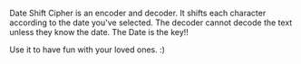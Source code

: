 Date Shift Cipher is an encoder and decoder. It shifts each character according to the date you've selected. The decoder cannot decode the text unless they know the date. The Date is the key!!

Use it to have fun with your loved ones. :)
